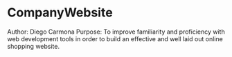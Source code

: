 # CompanyWebsite
Author: Diego Carmona
Purpose: To improve familiarity and proficiency with web development tools in order to build an effective and well laid out online shopping website.